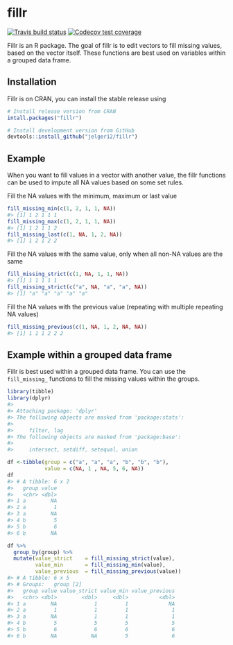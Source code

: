 
<!-- README.md is generated from README.Rmd. Please edit that file -->

# fillr

<!-- badges: start -->

[![Travis build
status](https://travis-ci.org/jelger12/fillr.svg?branch=master)](https://travis-ci.org/jelger12/fillr)
[![Codecov test
coverage](https://codecov.io/gh/jelger12/fillr/branch/master/graph/badge.svg)](https://codecov.io/gh/jelger12/fillr?branch=master)

<!-- badges: end -->

Fillr is an R package. The goal of fillr is to edit vectors to fill
missing values, based on the vector itself. These functions are best
used on variables within a grouped data frame.

## Installation

Fillr is on CRAN, you can install the stable release using

``` r
# Install release version from CRAN
intall.packages("fillr")

# Install development version from GitHub
devtools::install_github("jelger12/fillr")
```

## Example

When you want to fill values in a vector with another value, the fillr
functions can be used to impute all NA values based on some set rules.

Fill the NA values with the minimum, maximum or last value

``` r
fill_missing_min(c(1, 2, 1, 1, NA))
#> [1] 1 2 1 1 1
fill_missing_max(c(1, 2, 1, 1, NA))
#> [1] 1 2 1 1 2
fill_missing_last(c(1, NA, 1, 2, NA))
#> [1] 1 2 1 2 2
```

Fill the NA values with the same value, only when all non-NA values are
the same

``` r
fill_missing_strict(c(1, NA, 1, 1, NA))
#> [1] 1 1 1 1 1
fill_missing_strict(c("a", NA, "a", "a", NA))
#> [1] "a" "a" "a" "a" "a"
```

Fill the NA values with the previous value (repeating with multiple
repeating NA values)

``` r
fill_missing_previous(c(1, NA, 1, 2, NA, NA))
#> [1] 1 1 1 2 2 2
```

## Example within a grouped data frame

Fillr is best used within a grouped data frame. You can use the
`fill_missing_` functions to fill the missing values within the groups.

``` r
library(tibble)
library(dplyr)
#> 
#> Attaching package: 'dplyr'
#> The following objects are masked from 'package:stats':
#> 
#>     filter, lag
#> The following objects are masked from 'package:base':
#> 
#>     intersect, setdiff, setequal, union

df <-tibble(group = c("a", "a", "a", "b", "b", "b"),
            value = c(NA, 1 , NA, 5, 6, NA)) 
df
#> # A tibble: 6 x 2
#>   group value
#>   <chr> <dbl>
#> 1 a        NA
#> 2 a         1
#> 3 a        NA
#> 4 b         5
#> 5 b         6
#> 6 b        NA

df %>% 
  group_by(group) %>% 
  mutate(value_strict    = fill_missing_strict(value),
         value_min       = fill_missing_min(value),
         value_previous  = fill_missing_previous(value))
#> # A tibble: 6 x 5
#> # Groups:   group [2]
#>   group value value_strict value_min value_previous
#>   <chr> <dbl>        <dbl>     <dbl>          <dbl>
#> 1 a        NA            1         1             NA
#> 2 a         1            1         1              1
#> 3 a        NA            1         1              1
#> 4 b         5            5         5              5
#> 5 b         6            6         6              6
#> 6 b        NA           NA         5              6
```
